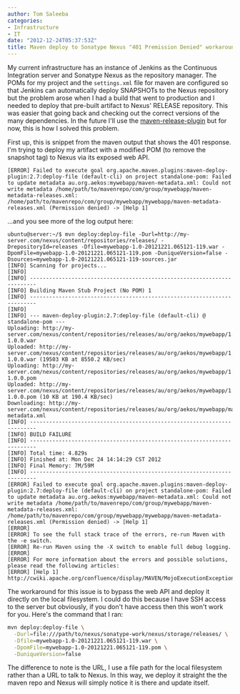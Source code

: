 ```yaml
---
author: Tom Saleeba
categories:
- Infrastructure
- IT
date: "2012-12-24T05:37:53Z"
title: Maven deploy to Sonatype Nexus "401 Premission Denied" workaround
---
```

My current infrastructure has an instance of Jenkins as the Continuous Integration server and Sonatype Nexus as the repository manager. The POMs for my project and the `settings.xml` file for maven are configured so that Jenkins can automatically deploy SNAPSHOTs to the Nexus repository but the problem arose when I had a build that went to production and I needed to deploy that pre-built artifact to Nexus' RELEASE repository. This was easier that going back and checking out the correct versions of the many dependencies. In the future I'll use the [maven-release-plugin](http://maven.apache.org/maven-release/maven-release-plugin/index.html) but for now, this is how I solved this problem.

First up, this is snippet from the maven output that shows the 401 response. I'm trying to deploy my artifact with a modified POM (to remove the snapshot tag) to Nexus via its exposed web API.
```
[ERROR] Failed to execute goal org.apache.maven.plugins:maven-deploy-plugin:2.7:deploy-file (default-cli) on project standalone-pom: Failed to update metadata au.org.aekos:mywebapp/maven-metadata.xml: Could not write metadata /home/path/to/mavenrepo/com/group/mywebapp/maven-metadata-releases.xml: /home/path/to/mavenrepo/com/group/mywebapp/mywebapp/maven-metadata-releases.xml (Permission denied) -> [Help 1]
```
...and you see more of the log output here:
```
ubuntu@server:~/$ mvn deploy:deploy-file -Durl=http://my-server.com/nexus/content/repositories/releases/ -DrepositoryId=releases -Dfile=mywebapp-1.0-20121221.065121-119.war -DpomFile=mywebapp-1.0-20121221.065121-119.pom -DuniqueVersion=false -Dsources=mywebapp-1.0-20121221.065121-119-sources.jar
[INFO] Scanning for projects...
[INFO] 
[INFO] ------------------------------------------------------------------------
[INFO] Building Maven Stub Project (No POM) 1
[INFO] ------------------------------------------------------------------------
[INFO] 
[INFO] --- maven-deploy-plugin:2.7:deploy-file (default-cli) @ standalone-pom ---
Uploading: http://my-server.com/nexus/content/repositories/releases/au/org/aekos/mywebapp/1.0.0/mywebapp-1.0.0.war
Uploaded: http://my-server.com/nexus/content/repositories/releases/au/org/aekos/mywebapp/1.0.0/mywebapp-1.0.0.war (19503 KB at 8550.2 KB/sec)
Uploading: http://my-server.com/nexus/content/repositories/releases/au/org/aekos/mywebapp/1.0.0/mywebapp-1.0.0.pom
Uploaded: http://my-server.com/nexus/content/repositories/releases/au/org/aekos/mywebapp/1.0.0/mywebapp-1.0.0.pom (10 KB at 190.4 KB/sec)
Downloading: http://my-server.com/nexus/content/repositories/releases/au/org/aekos/mywebapp/maven-metadata.xml
[INFO] ------------------------------------------------------------------------
[INFO] BUILD FAILURE
[INFO] ------------------------------------------------------------------------
[INFO] Total time: 4.829s
[INFO] Finished at: Mon Dec 24 14:14:29 CST 2012
[INFO] Final Memory: 7M/59M
[INFO] ------------------------------------------------------------------------
[ERROR] Failed to execute goal org.apache.maven.plugins:maven-deploy-plugin:2.7:deploy-file (default-cli) on project standalone-pom: Failed to update metadata au.org.aekos:mywebapp/maven-metadata.xml: Could not write metadata /home/path/to/mavenrepo/com/group/mywebapp/maven-metadata-releases.xml: /home/path/to/mavenrepo/com/group/mywebapp/mywebapp/maven-metadata-releases.xml (Permission denied) -> [Help 1]
[ERROR] 
[ERROR] To see the full stack trace of the errors, re-run Maven with the -e switch.
[ERROR] Re-run Maven using the -X switch to enable full debug logging.
[ERROR] 
[ERROR] For more information about the errors and possible solutions, please read the following articles:
[ERROR] [Help 1] http://cwiki.apache.org/confluence/display/MAVEN/MojoExecutionExceptions
```
The workaround for this issue is to bypass the web API and deploy it directly on the local filesystem. I could do this because I have SSH access to the server but obviously, if you don't have access then this won't work for you. Here's the command that I ran:
```bash
mvn deploy:deploy-file \
  -Durl=file:///path/to/nexus/sonatype-work/nexus/storage/releases/ \
  -Dfile=mywebapp-1.0-20121221.065121-119.war \
  -DpomFile=mywebapp-1.0-20121221.065121-119.pom \
  -DuniqueVersion=false
```
The difference to note is the URL, I use a file path for the local filesystem rather than a URL to talk to Nexus. In this way, we deploy it straight the the maven repo and Nexus will simply notice it is there and update itself.
